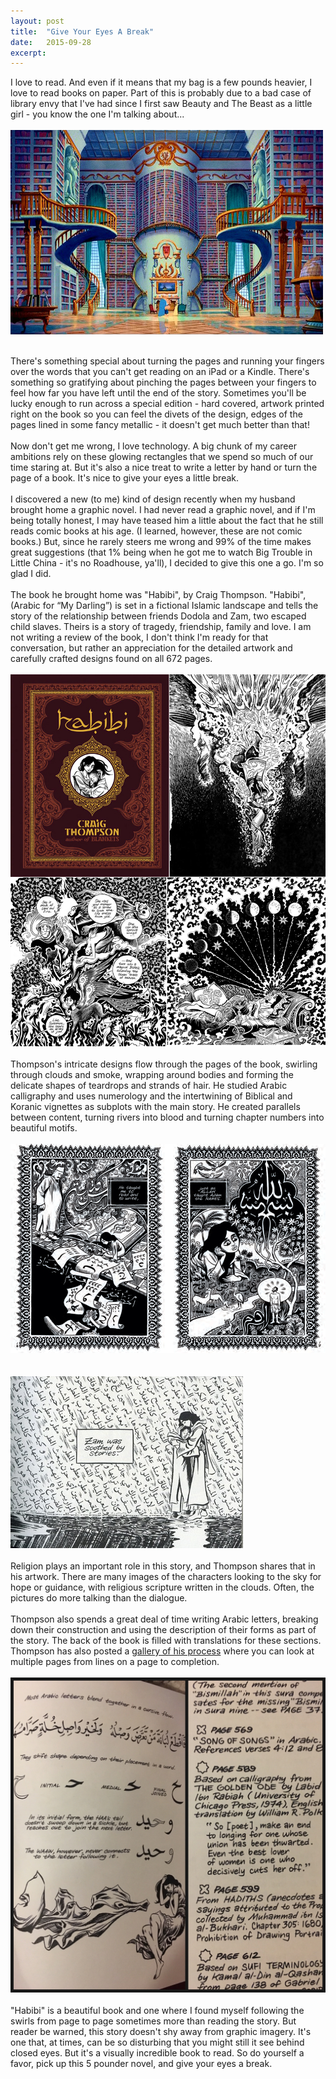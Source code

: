 ```yaml
---
layout: post
title:  "Give Your Eyes A Break"
date:   2015-09-28
excerpt: 
---
```



I love to read. And even if it means that my bag is a few pounds heavier, I love to read books on paper. Part of this is probably due to a bad case of library envy that I've had since I first saw Beauty and The Beast as a little girl - you know the one I'm talking about...  
<br>
![image](/images/give-your-eyes-a-break1.jpg)  
<br>

 There's something special about turning the pages and running your fingers over the words that you can't get reading on an iPad or a Kindle. There's something so gratifying about pinching the pages between your fingers to feel how far you have left until the end of the story. Sometimes you'll be lucky enough to run across a special edition - hard covered, artwork printed right on the book so you can feel the divets of the design, edges of the pages lined in some fancy metallic - it doesn't get much better than that!   
 <br>
 Now don't get me wrong, I love technology. A big chunk of my career ambitions rely on these glowing rectangles that we spend so much of our time staring at. But it's also a nice treat to write a letter by hand or turn the page of a book. It's nice to give your eyes a little break.   
 <br>
 I discovered a new (to me) kind of design recently when my husband brought home a graphic novel. I had never read a graphic novel, and if I'm being totally honest, I may have teased him a little about the fact that he still reads comic books at his age. (I learned, however, these are not comic books.) But, since he rarely steers me wrong and 99% of the time makes great suggestions (that 1% being when he got me to watch Big Trouble in Little China - it's no Roadhouse, ya'll), I decided to give this one a go. I'm so glad I did.  
 <br>
 The book he brought home was "Habibi", by Craig Thompson. "Habibi", (Arabic for “My Darling”) is set in a fictional Islamic landscape and tells the story of the relationship between friends Dodola and Zam, two escaped child slaves. Theirs is a story of tragedy, friendship, family and love. I am not writing a review of the book, I don't think I'm ready for that conversation, but rather an appreciation for the detailed artwork and carefully crafted designs found on all 672 pages.    
<br>
![image](/images/give-your-eyes-a-break4.jpg)  
<br>
Thompson's intricate designs flow through the pages of the book, swirling through clouds and smoke, wrapping around bodies and forming the delicate shapes of teardrops and strands of hair. He studied Arabic calligraphy and uses numerology and the intertwining of Biblical and Koranic vignettes as subplots with the main story. He created parallels between content, turning rivers into blood and turning chapter numbers into beautiful motifs.   
<br>
![image](/images/give-your-eyes-a-break2.jpg)  
<br>
<br>
![image](/images/give-your-eyes-a-break3.jpg)  
<br>
Religion plays an important role in this story, and Thompson shares that in his artwork. There are many images of the characters looking to the sky for hope or guidance, with religious scripture written in the clouds. Often, the pictures do more talking than the dialogue.  
<br>
Thompson also spends a great deal of time writing Arabic letters, breaking down their construction and using the description of their forms as part of the story. The back of the book is filled with translations for these sections. Thompson has also posted a [gallery of his process](http://www.habibibook.com/process/) where you can look at multiple pages from lines on a page to completion.   
<br>
![image](/images/give-your-eyes-a-break5.jpg)  
<br>
"Habibi" is a beautiful book and one where I found myself following the swirls from page to page sometimes more than reading the story. But reader be warned, this story doesn't shy away from graphic imagery. It's one that, at times, can be so disturbing that you might still it see behind closed eyes. But it's a visually incredible book to read. So do yourself a favor, pick up this 5 pounder novel, and give your eyes a break.  






